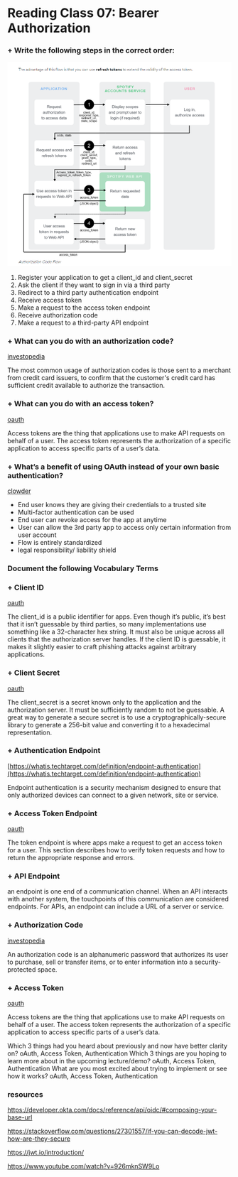 # Reading Class 07: Bearer Authorization

### + Write the following steps in the correct order:

![spotify-OAuth-diagram.PNG](./assets/spotify-OAuth-diagram.PNG)

1. Register your application to get a client_id and client_secret
1. Ask the client if they want to sign in via a third party
1. Redirect to a third party authentication endpoint
1. Receive access token
1. Make a request to the access token endpoint
1. Receive authorization code
1. Make a request to a third-party API endpoint

### + What can you do with an authorization code?

[investopedia](https://www.investopedia.com/terms/a/authorization-code.asp#:~:text=An%20authorization%20code%20is%20an,into%20a%20security%2Dprotected%20space.)

The most common usage of authorization codes is those sent to a merchant from credit card issuers, to confirm that the customer's credit card has sufficient credit available to authorize the transaction.

### + What can you do with an access token?

[oauth](https://www.oauth.com/oauth2-servers/access-tokens/#:~:text=Access%20tokens%20are%20the%20thing,in%20transit%20and%20in%20storage.)

Access tokens are the thing that applications use to make API requests on behalf of a user. The access token represents the authorization of a specific application to access specific parts of a user’s data.

### + What’s a benefit of using OAuth instead of your own basic authentication?

[clowder](https://www.clowder.com/post/why-your-organization-should-be-using-oauth-2.0#:~:text=Integrating%20OAuth%202.0%20into%20your,not%20interact%20with%20user%20credentials.)

- End user knows they are giving their credentials to a trusted site
- Multi-factor authentication can be used
- End user can revoke access for the app at anytime
- User can allow the 3rd party app to access only certain information from user account
- Flow is entirely standardized
- legal responsibility/ liability shield

### Document the following Vocabulary Terms
### + Client ID

[oauth](https://www.oauth.com/oauth2-servers/client-registration/client-id-secret/)

The client_id is a public identifier for apps. Even though it’s public, it’s best that it isn’t guessable by third parties, so many implementations use something like a 32-character hex string. It must also be unique across all clients that the authorization server handles. If the client ID is guessable, it makes it slightly easier to craft phishing attacks against arbitrary applications.

### + Client Secret

[oauth](https://www.oauth.com/oauth2-servers/client-registration/client-id-secret/)

The client_secret is a secret known only to the application and the authorization server. It must be sufficiently random to not be guessable. A great way to generate a secure secret is to use a cryptographically-secure library to generate a 256-bit value and converting it to a hexadecimal representation. 

### + Authentication Endpoint

[https://whatis.techtarget.com/definition/endpoint-authentication](https://whatis.techtarget.com/definition/endpoint-authentication)

Endpoint authentication is a security mechanism designed to ensure that only authorized devices can connect to a given network, site or service.

### + Access Token Endpoint

[oauth](https://www.oauth.com/oauth2-servers/access-tokens/)

The token endpoint is where apps make a request to get an access token for a user. This section describes how to verify token requests and how to return the appropriate response and errors.

### + API Endpoint

[](https://smartbear.com/learn/performance-monitoring/api-endpoints/#:~:text=Simply%20put%2C%20an%20endpoint%20is,of%20a%20server%20or%20service.)

an endpoint is one end of a communication channel. When an API interacts with another system, the touchpoints of this communication are considered endpoints. For APIs, an endpoint can include a URL of a server or service.

### + Authorization Code

[investopedia](https://www.investopedia.com/terms/a/authorization-code.asp#:~:text=What%20Is%20an%20Authorization%20Code,into%20a%20security%2Dprotected%20space.)

An authorization code is an alphanumeric password that authorizes its user to purchase, sell or transfer items, or to enter information into a security-protected space.

### + Access Token

[oauth](https://www.oauth.com/oauth2-servers/access-tokens/#:~:text=Access%20tokens%20are%20the%20thing,in%20transit%20and%20in%20storage.)

Access tokens are the thing that applications use to make API requests on behalf of a user. The access token represents the authorization of a specific application to access specific parts of a user’s data.

Which 3 things had you heard about previously and now have better clarity on?
oAuth, Access Token, Authentication
Which 3 things are you hoping to learn more about in the upcoming lecture/demo?
oAuth, Access Token, Authentication
What are you most excited about trying to implement or see how it works?
oAuth, Access Token, Authentication

### resources
https://developer.okta.com/docs/reference/api/oidc/#composing-your-base-url

https://stackoverflow.com/questions/27301557/if-you-can-decode-jwt-how-are-they-secure

https://jwt.io/introduction/

https://www.youtube.com/watch?v=926mknSW9Lo
